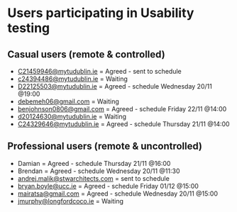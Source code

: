# Users participating in Usability testing
## Casual users (remote & controlled)
* C21459946@mytudublin.ie = Agreed - sent to schedule
* c24394486@mytudublin.ie = Waiting
* D22125503@mytudublin.ie = Agreed - schedule Wednesday 20/11 @19:00
* debemeh06@gmail.com = Waiting
* benjohnson0806@gmail.com = Agreed - schedule Friday 22/11 @14:00
* d20124630@mytudublin.ie = Waiting
* C24329646@mytudublin.ie = Agreed - schedule Thursday 21/11 @14:00

## Professional users (remote & uncontrolled)
* Damian = Agreed - schedule Thursday 21/11 @16:00
* Brendan = Agreed - schedule Wednesday 20/11 @11:30
* andrej.malik@stwarchitects.com = sent to schedule
* bryan.boyle@ucc.ie = Agreed - schedule Friday 01/12 @15:00
* mairatsa@gmail.com = Agreed - schedule Wednesday 20/11 @15:00
* jmurphy@longfordcoco.ie = Waiting

